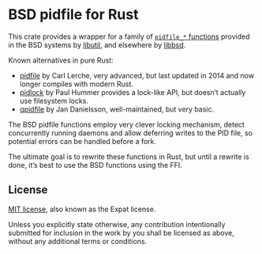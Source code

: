 BSD pidfile for Rust
====================

This crate provides a wrapper for a family of [`pidfile_*` functions][pidfile] provided in the BSD systems by [libutil][], and elsewhere by [libbsd][].

Known alternatives in pure Rust:

 * [pidfile](https://crates.io/crates/pidfile) by Carl Lerche, very advanced, but last updated in 2014 and now longer compiles with modern Rust.
 * [pidlock](https://crates.io/crates/pidlock) by Paul Hummer provides a lock-like API, but doesn’t actually use filesystem locks.
 * [qpidfile](https://crates.io/crates/qpidfile) by Jan Danielsson, well-maintained, but very basic.

The BSD pidfile functions employ very clever locking mechanism, detect concurrently running daemons and allow deferring writes to the PID file, so potential errors can be handled before a fork.

The ultimate goal is to rewrite these functions in Rust, but until a rewrite is done, it’s best to use the BSD functions using the FFI.

[libutil]: https://man.netbsd.org/libutil.3
[libbsd]: https://libbsd.freedesktop.org/
[pidfile]: https://linux.die.net/man/3/pidfile

License
-------

[MIT license](LICENSE-MIT), also known as the Expat license.

Unless you explicitly state otherwise, any contribution intentionally submitted
for inclusion in the work by you shall be licensed as above, without any additional
terms or conditions.
